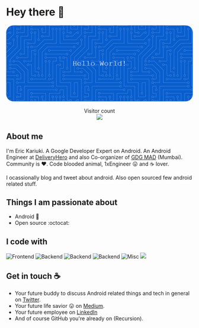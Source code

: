 # Hey there :wave:

<img src="https://raw.githubusercontent.com/KariukiEric/KariukiEric/master/resources/banner.png" alt="Hello world">

<p align="center"> 
  Visitor count<br>
  <img src="https://profile-counter.glitch.me/KariukiEric/count.svg" />
</p>

## About me

I'm Eric Kariuki. A Google Developer Expert on Android. An Android Engineer at [DeliveryHero](https://www.deliveryhero.com/) and also Co-organizer of [GDG MAD](https://gdgmad.com/) (Mumbai). Community is :heart:. Code blooded animal, 1xEngineer :stuck_out_tongue: and :coffee: lover. 

I ocassionally blog and tweet about android. Also open sourced few android related stuff.  


## Things I am passionate about

- Android :robot:
- Open source :octocat:

## I code with

<img width="auto" height="35" src="https://skillicons.dev/icons?i=html,css,tailwind,bootstrap,javascript,typescript,angular" alt="Frontend"/>

<img width="auto" height="35" src="https://skillicons.dev/icons?i=cs,dotnet,visualstudio,azure" alt="Backend"/>

<img width="auto" height="35" src="https://skillicons.dev/icons?i=py,go" alt="Backend"/>

<img width="auto" height="35" src="https://skillicons.dev/icons?i=linux,docker,postgres,mysql" alt="Backend" />

<img width="auto" height="35" src="https://skillicons.dev/icons?i=postman,figma" alt="Misc" />

<img src="[https://simpleskill.icons.workers.dev/svg]?i=react,node.js,docker,mongodb,postgresql,awslambda" />

## Get in touch :coffee:

- Your future buddy to discuss Android related things and tech in general on [Twitter](https://twitter.com/KariukiEric).
- Your future life savior :stuck_out_tongue: on [Medium](https://medium.com/@KariukiEric).
- Your future employee on [LinkedIn](https://www.linkedin.com/ke/KariukiEric)
- And of course GitHub you're already on (Recursion).


<!--
**sagar-viradiya/sagar-viradiya** is a ✨ _special_ ✨ repository because its `README.md` (this file) appears on your GitHub profile.

Here are some ideas to get you started:

- 🔭 I’m currently working on ...
- 🌱 I’m currently learning ...
- 👯 I’m looking to collaborate on ...
- 🤔 I’m looking for help with ...
- 💬 Ask me about ...
- 📫 How to reach me: ...
- 😄 Pronouns: ...
- ⚡ Fun fact: ...
-->
